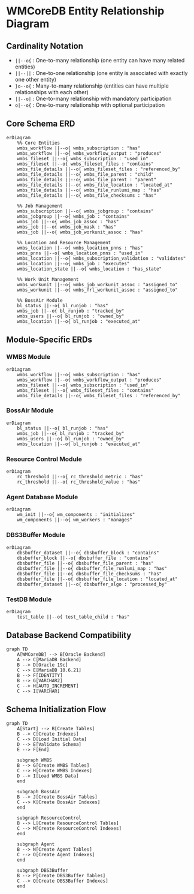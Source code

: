 # WMCoreDB Entity Relationship Diagram

## Cardinality Notation
- `||--o{` : One-to-many relationship (one entity can have many related entities)
- `||--||` : One-to-one relationship (one entity is associated with exactly one other entity)
- `}o--o{` : Many-to-many relationship (entities can have multiple relationships with each other)
- `||--o|` : One-to-many relationship with mandatory participation
- `o|--o{` : One-to-many relationship with optional participation

## Core Schema ERD

```mermaid
erDiagram
    %% Core Entities
    wmbs_workflow ||--o{ wmbs_subscription : "has"
    wmbs_workflow ||--o{ wmbs_workflow_output : "produces"
    wmbs_fileset ||--o{ wmbs_subscription : "used_in"
    wmbs_fileset ||--o{ wmbs_fileset_files : "contains"
    wmbs_file_details ||--o{ wmbs_fileset_files : "referenced_by"
    wmbs_file_details ||--o{ wmbs_file_parent : "child"
    wmbs_file_details ||--o{ wmbs_file_parent : "parent"
    wmbs_file_details ||--o{ wmbs_file_location : "located_at"
    wmbs_file_details ||--o{ wmbs_file_runlumi_map : "has"
    wmbs_file_details ||--o{ wmbs_file_checksums : "has"
    
    %% Job Management
    wmbs_subscription ||--o{ wmbs_jobgroup : "contains"
    wmbs_jobgroup ||--o{ wmbs_job : "contains"
    wmbs_job ||--o{ wmbs_job_assoc : "has"
    wmbs_job ||--o{ wmbs_job_mask : "has"
    wmbs_job ||--o{ wmbs_job_workunit_assoc : "has"
    
    %% Location and Resource Management
    wmbs_location ||--o{ wmbs_location_pnns : "has"
    wmbs_pnns ||--o{ wmbs_location_pnns : "used_in"
    wmbs_location ||--o{ wmbs_subscription_validation : "validates"
    wmbs_location ||--o{ wmbs_job : "executes"
    wmbs_location_state ||--o{ wmbs_location : "has_state"
    
    %% Work Unit Management
    wmbs_workunit ||--o{ wmbs_job_workunit_assoc : "assigned_to"
    wmbs_workunit ||--o{ wmbs_frl_workunit_assoc : "assigned_to"
    
    %% BossAir Module
    bl_status ||--o{ bl_runjob : "has"
    wmbs_job ||--o{ bl_runjob : "tracked_by"
    wmbs_users ||--o{ bl_runjob : "owned_by"
    wmbs_location ||--o{ bl_runjob : "executed_at"
```

## Module-Specific ERDs

### WMBS Module
```mermaid
erDiagram
    wmbs_workflow ||--o{ wmbs_subscription : "has"
    wmbs_workflow ||--o{ wmbs_workflow_output : "produces"
    wmbs_fileset ||--o{ wmbs_subscription : "used_in"
    wmbs_fileset ||--o{ wmbs_fileset_files : "contains"
    wmbs_file_details ||--o{ wmbs_fileset_files : "referenced_by"
```

### BossAir Module
```mermaid
erDiagram
    bl_status ||--o{ bl_runjob : "has"
    wmbs_job ||--o{ bl_runjob : "tracked_by"
    wmbs_users ||--o{ bl_runjob : "owned_by"
    wmbs_location ||--o{ bl_runjob : "executed_at"
```

### Resource Control Module
```mermaid
erDiagram
    rc_threshold ||--o{ rc_threshold_metric : "has"
    rc_threshold ||--o{ rc_threshold_value : "has"
```

### Agent Database Module
```mermaid
erDiagram
    wm_init ||--o{ wm_components : "initializes"
    wm_components ||--o{ wm_workers : "manages"
```

### DBS3Buffer Module
```mermaid
erDiagram
    dbsbuffer_dataset ||--o{ dbsbuffer_block : "contains"
    dbsbuffer_block ||--o{ dbsbuffer_file : "contains"
    dbsbuffer_file ||--o{ dbsbuffer_file_parent : "has"
    dbsbuffer_file ||--o{ dbsbuffer_file_runlumi_map : "has"
    dbsbuffer_file ||--o{ dbsbuffer_file_checksums : "has"
    dbsbuffer_file ||--o{ dbsbuffer_file_location : "located_at"
    dbsbuffer_dataset ||--o{ dbsbuffer_algo : "processed_by"
```

### TestDB Module
```mermaid
erDiagram
    test_table ||--o{ test_table_child : "has"
```

## Database Backend Compatibility

```mermaid
graph TD
    A[WMCoreDB] --> B[Oracle Backend]
    A --> C[MariaDB Backend]
    B --> D[Oracle 19c]
    C --> E[MariaDB 10.6.21]
    B --> F[IDENTITY]
    B --> G[VARCHAR2]
    C --> H[AUTO_INCREMENT]
    C --> I[VARCHAR]
```

## Schema Initialization Flow

```mermaid
graph TD
    A[Start] --> B[Create Tables]
    B --> C[Create Indexes]
    C --> D[Load Initial Data]
    D --> E[Validate Schema]
    E --> F[End]

    subgraph WMBS
    B --> G[Create WMBS Tables]
    C --> H[Create WMBS Indexes]
    D --> I[Load WMBS Data]
    end

    subgraph BossAir
    B --> J[Create BossAir Tables]
    C --> K[Create BossAir Indexes]
    end

    subgraph ResourceControl
    B --> L[Create ResourceControl Tables]
    C --> M[Create ResourceControl Indexes]
    end

    subgraph Agent
    B --> N[Create Agent Tables]
    C --> O[Create Agent Indexes]
    end

    subgraph DBS3Buffer
    B --> P[Create DBS3Buffer Tables]
    C --> Q[Create DBS3Buffer Indexes]
    end
``` 
